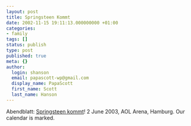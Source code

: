 ```yaml
---
layout: post
title: Springsteen Kommt
date: 2002-11-15 19:11:13.000000000 +01:00
categories:
- family
tags: []
status: publish
type: post
published: true
meta: {}
author:
  login: shanson
  email: papascott-wp@gmail.com
  display_name: PapaScott
  first_name: Scott
  last_name: Hanson
---
```

<p>Abendblatt: <a href="http://www.abendblatt.de/daten/2002/11/15/92880.html">Springsteen kommt</a>! 2 June 2003, AOL Arena, Hamburg. Our calendar is marked.</p>
